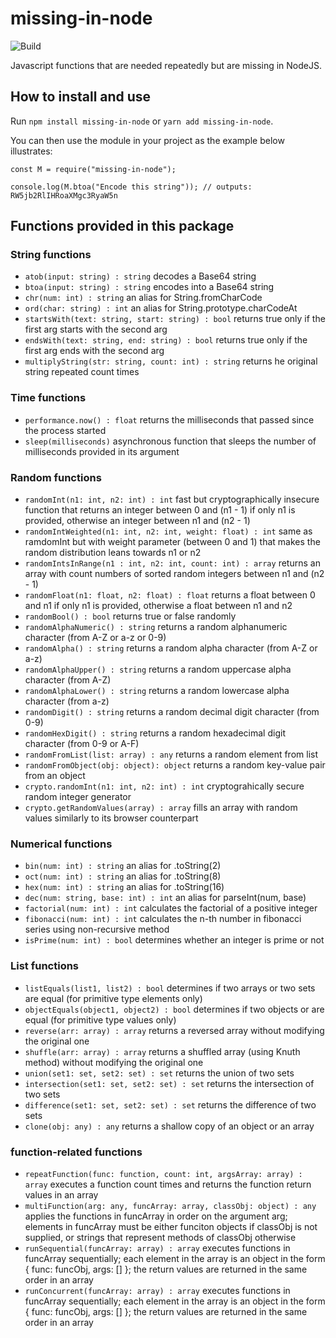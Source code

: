 # missing-in-node

![Build](https://github.com/linostar/missing-in-node/actions/workflows/main.yml/badge.svg)

Javascript functions that are needed repeatedly but are missing in NodeJS.

## How to install and use

Run `npm install missing-in-node` or `yarn add missing-in-node`.

You can then use the module in your project as the example below illustrates:

```
const M = require("missing-in-node");

console.log(M.btoa("Encode this string")); // outputs: RW5jb2RlIHRoaXMgc3RyaW5n
```


## Functions provided in this package

### String functions
- `atob(input: string) : string` decodes a Base64 string
- `btoa(input: string) : string` encodes into a Base64 string
- `chr(num: int) : string` an alias for String.fromCharCode
- `ord(char: string) : int` an alias for String.prototype.charCodeAt
- `startsWith(text: string, start: string) : bool` returns true only if the first arg starts with the second arg
- `endsWith(text: string, end: string) : bool` returns true only if the first arg ends with the second arg
- `multiplyString(str: string, count: int) : string` returns he original string repeated count times

### Time functions
- `performance.now() : float` returns the milliseconds that passed since the process started
- `sleep(milliseconds)` asynchronous function that sleeps the number of milliseconds provided in its argument

### Random functions
- `randomInt(n1: int, n2: int) : int` fast but cryptographically insecure function that returns an integer between 0 and (n1 - 1) if only n1 is provided, otherwise an integer between n1 and (n2 - 1)
- `randomIntWeighted(n1: int, n2: int, weight: float) : int` same as ramdomInt but with weight parameter (between 0 and 1) that makes the random distribution leans towards n1 or n2
- `randomIntsInRange(n1 : int, n2: int, count: int) : array` returns an array with count numbers of sorted random integers between n1 and (n2 - 1)
- `randomFloat(n1: float, n2: float) : float` returns a float between 0 and n1 if only n1 is provided, otherwise a float between n1 and n2
- `randomBool() : bool` returns true or false randomly
- `randomAlphaNumeric() : string` returns a random alphanumeric character (from A-Z or a-z or 0-9)
- `randomAlpha() : string` returns a random alpha character (from A-Z or a-z)
- `randomAlphaUpper() : string` returns a random uppercase alpha character (from A-Z)
- `randomAlphaLower() : string` returns a random lowercase alpha character (from a-z)
- `randomDigit() : string` returns a random decimal digit character (from 0-9)
- `randomHexDigit() : string` returns a random hexadecimal digit character (from 0-9 or A-F)
- `randomFromList(list: array) : any` returns a random element from list
- `randomFromObject(obj: object): object` returns a random key-value pair from an object
- `crypto.randomInt(n1: int, n2: int) : int` cryptograhically secure random integer generator
- `crypto.getRandomValues(array) : array` fills an array with random values similarly to its browser counterpart

### Numerical functions
- `bin(num: int) : string` an alias for .toString(2)
- `oct(num: int) : string` an alias for .toString(8)
- `hex(num: int) : string` an alias for .toString(16)
- `dec(num: string, base: int) : int` an alias for parseInt(num, base)
- `factorial(num: int) : int` calculates the factorial of a positive integer
- `fibonacci(num: int) : int` calculates the n-th number in fibonacci series using non-recursive method
- `isPrime(num: int) : bool` determines whether an integer is prime or not

### List functions
- `listEquals(list1, list2) : bool` determines if two arrays or two sets are equal (for primitive type elements only)
- `objectEquals(object1, object2) : bool` determines if two objects or are equal (for primitive type values only)
- `reverse(arr: array) : array` returns a reversed array without modifying the original one
- `shuffle(arr: array) : array` returns a shuffled array (using Knuth method) without modifying the original one
- `union(set1: set, set2: set) : set` returns the union of two sets
- `intersection(set1: set, set2: set) : set` returns the intersection of two sets
- `difference(set1: set, set2: set) : set` returns the difference of two sets
- `clone(obj: any) : any` returns a shallow copy of an object or an array

### function-related functions
- `repeatFunction(func: function, count: int, argsArray: array) : array` executes a function count times and returns the function return values in an array
- `multiFunction(arg: any, funcArray: array, classObj: object) : any`  applies the functions in funcArray in order on the argument arg; elements in funcArray must be either funciton objects if classObj is not supplied, or strings that represent methods of classObj otherwise
- `runSequential(funcArray: array) : array` executes functions in funcArray sequentially; each element in the array is an object in the form { func: funcObj, args: [] }; the return values are returned in the same order in an array
- `runConcurrent(funcArray: array) : array` executes functions in funcArray sequentially; each element in the array is an object in the form { func: funcObj, args: [] }; the return values are returned in the same order in an array
